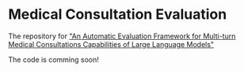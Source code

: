 # Medical Consultation Evaluation
The repository for ["An Automatic Evaluation Framework for Multi-turn Medical
Consultations Capabilities of Large Language Models"](https://arxiv.org/pdf/2309.02077.pdf)

The code is comming soon!

